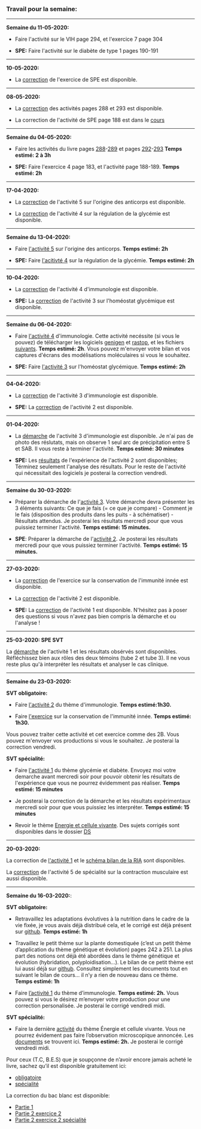 ### Travail pour la semaine:

______


**Semaine du 11-05-2020:**

- Faire l'activité sur le VIH page 294, et l'exercice 7 page 304

- **SPE:** Faire l'activité sur le diabète de type 1 pages 190-191


______


**10-05-2020:**

- La [correction](https://ipfs.io/ipfs/QmZrwFSQAukv5M9EqZFZQjTrXXWSoSiLcZzYD4UiPgGE78) de l'exercice de SPE est disponible.


______


**08-05-2020:**

- La [correction](https://ipfs.io/ipfs/QmQSdbnXzPKD3AKJ9N7Hxr3tud7dt5KsaCTpAhXsCcL6tX) des activités pages 288 et 293 est disponible.

- La correction de l'activité de SPE page 188 est dans le [cours](https://github.com/YannBouyeron/SVT-TS/blob/master/SPE-Glycémie/Glycémie%20et%20diabètes.pdf)


______


**Semaine du 04-05-2020:**

- Faire les activités du livre pages [288](https://ipfs.io/ipfs/QmXEn2tqcZQyh2azQmREEexuMrMPeY9TEkjHc9Fc7ufzvw)-[289](https://ipfs.io/ipfs/QmenHvXcybZ5awkP8xdgqmCXpC7smEyy6FhnBFFGvqxZxV) et pages [292](https://ipfs.io/ipfs/Qmaaxdw1hqWkb759YLRFy9mETyuqQQPqXhgDTxnvnSXHzj)-[293](https://ipfs.io/ipfs/QmeshfgMNRw7uhvj68oLAVnFy6xQBYXFbVXTor1Y6qv2jX) **Temps estimé: 2 à 3h**

- **SPE:** Faire l'exercice 4 page 183, et l'activité page 188-189. **Temps estimé: 2h**

______


**17-04-2020:**

- La [correction](https://github.com/YannBouyeron/SVT-TS/blob/master/Immunologie/T3A-A5%20Correction.pdf) de l'activité 5 sur l'origine des anticorps est disponible.

- La [correction](https://github.com/YannBouyeron/SVT-TS/blob/master/SPE-Glycémie/A4%20correction.md) de l'activité 4 sur la régulation de la glycémie est disponible.

______


**Semaine du 13-04-2020:**

- Faire [l'activité 5](https://ipfs.io/ipfs/QmRvD9DbaqcL9erhv5UjxFdmPTbtZaFsURXPwr2nwTCi3H) sur l'origine des anticorps. **Temps estimé: 2h**

- **SPE:** Faire [l'acitivté 4](https://ipfs.io/ipfs/QmNPs9FeJhMhAZxUfwnQS7o8QfH3h9T7oLLkDKwYmVk83V) sur la régulation de la glycémie. **Temps estimé: 2h** 



______


**10-04-2020:**

- La [correction](https://github.com/YannBouyeron/SVT-TS/blob/master/Immunologie/T3A-A4%20correction.md) de l'activité 4 d'immunologie est disponible.

- **SPE:** La [correction](https://github.com/YannBouyeron/SVT-TS/blob/master/SPE-Glycémie/A3%20correction.md) de l'activité 3 sur l'homéostat glycémique est disponible. 

______


**Semaine du 06-04-2020:**

- Faire [l'activité 4](https://github.com/YannBouyeron/SVT-TS/blob/master/Immunologie/T3A-A4.pdf) d'immunologie. Cette activité necéssite (si vous le pouvez) de télécharger les logiciels [genigen](http://acces.ens-lyon.fr/acces/logiciels/applications/geniegen) et [rastop](http://acces.ens-lyon.fr/biotic/rastop/accueil.htm), et les fichiers [suivants](https://ipfs.io/ipfs/Qmb26sYg68LRoovmdcjYxP1dKcCFCcc1E5r2e1TXfyRfcB). **Temps estimé: 2h**. Vous pouvez m'envoyer votre bilan et vos captures d'écrans des modélisations moléculaires si vous le souhaitez.

- **SPE:** Faire [l'activité 3](https://ipfs.io/ipfs/Qmd8kJFDvQxaNjvVA1EL23UvxRmJ8iNDCwcpzPRpvrvnTF) sur l'homéostat glycémique. **Temps estimé: 2h**


______

**04-04-2020:**

- La [correction](https://github.com/YannBouyeron/SVT-TS/blob/master/Immunologie/T3A-A3%20correction.md) de l'activité 3 d'immunologie est disponible.

- **SPE:** La [correction](https://github.com/YannBouyeron/SVT-TS/blob/master/SPE-Glycémie/A3%20correction.md) de l'activité 2 est disponible.

______


**01-04-2020:**

- La [démarche](https://ipfs.io/ipfs/QmPcyUJ8V6BJCucuiTsf3AzGEPVAroYTX1GSgrusUqjw7s) de l'activité 3 d'immunologie est disponible. Je n'ai pas de photo des réslutats, mais on observe 1 seul arc de précipitation entre S et SAB. Il vous reste à terminer l'activité. **Temps estimé: 30 minutes**

- **SPE:** Les [résultats](https://github.com/YannBouyeron/SVT-TS/blob/master/SPE-Glycémie/Activité%202%20Tableau%20résultats%20.pdf) de l'expérience de l'activité 2 sont disponibles; Términez seulement l'analyse des résultats. Pour le reste de l'activité qui nécessitait des logiciels je posterai la correction vendredi. 

______

**Semaine du 30-03-2020:**

- Préparer la démarche de l'[activité 3](https://github.com/YannBouyeron/SVT-TS/blob/master/Immunologie/T3A-A3.md). Votre démarche devra présenter les 3 éléments suivants: Ce que je fais (= ce que je compare) - Comment je le fais (disposition des produits dans les puits - à schématiser) - Résultats attendus. Je posterai les résultats mercredi pour que vous puissiez terminer l'activité. **Temps estimé: 15 minutes.**

- **SPE**: Préparer la démarche de l'[activité 2](https://github.com/YannBouyeron/SVT-TS/blob/master/SPE-Glycémie/Activité%202%20Fonctionnement%20enzymes%20-%202016.pdf). Je posterai les résultats mercredi pour que vous puissiez terminer l'activité. **Temps estimé: 15 minutes.**

_______

**27-03-2020:**

- La [correction](https://github.com/YannBouyeron/SVT-TS/blob/master/Immunologie/Correction%20exercice%20conservation%20immunité%20innée.md) de l'exercice sur la conservation de l'immunité innée est disponible.

- La [correction](https://github.com/YannBouyeron/SVT-TS/blob/master/Immunologie/T3A-A2%20correction.md) de l'activité 2 est disponible.

- **SPE:** La [correction](https://github.com/YannBouyeron/SVT-TS/blob/master/SPE-Glycémie/A1%20correction.pdf) de l'activité 1 est disponible. N'hésitez pas à poser des questions si vous n'avez pas bien compris la démarche et ou l'analyse !



_______


**25-03-2020: SPE SVT**

La [démarche](https://ipfs.io/ipfs/QmVKzucxwj3FLxmgzHLCvLcxh1pfdoVeKihcc5EyqpuGSa) de l'activité 1 et les résultats obsérvés sont disponibles. Réfléchissez bien aux rôles des deux témoins (tube 2 et tube 3). Il ne vous reste plus qu'à interpréter les résultats et analyser le cas clinique.


______


**Semaine du 23-03-2020:**

**SVT obligatoire:**

- Faire [l'activité 2](https://github.com/YannBouyeron/SVT-TS/blob/master/Immunologie/T3A-A2.pdf) du thème d'immunologie. **Temps estimé:1h30.**

- Faire [l'exercice](https://github.com/YannBouyeron/SVT-TS/blob/master/Immunologie/Exercice%20conservation%20immunité%20innée%20.pdf) sur la conservation de l'immunité innée. **Temps estimé: 1h30.**

Vous pouvez traiter cette activité et cet exercice comme des 2B. Vous pouvez m'envoyer vos productions si vous le souhaitez. Je posterai la correction vendredi.

**SVT spécialité:**  

- Faire [l'activité 1](https://github.com/YannBouyeron/SVT-TS/blob/master/SPE-Glycémie/Activité%201%20glucides%20.pdf) du thème glycémie et diabète. Envoyez moi votre demarche avant mercredi soir pour pouvoir obtenir les résultats de l'expérience que vous ne pourrez évidemment pas réaliser. **Temps estimé: 15 minutes**

- Je posterai la correction de la démarche et les résultats expérimentaux mercredi soir pour que vous puissiez les interpréter. **Temps estimé: 15 minutes**

- Revoir le thème [Energie et cellule vivante](https://github.com/YannBouyeron/SVT-TS/blob/master/SPE-Energie/Énergie%20et%20Cellule%20vivante.pdf). Des sujets corrigés sont disponibles dans le dossier [DS](https://github.com/YannBouyeron/SVT-TS/tree/master/DS)


_______

**20-03-2020:**

La correction de [l'activité 1](https://github.com/YannBouyeron/SVT-TS/blob/master/Immunologie/T3A-A1%20correction.pdf) et le [schéma bilan de la RIA](https://github.com/YannBouyeron/SVT-TS/blob/master/Immunologie/Réaction%20inflammatoire%20.pdf) sont disponibles.

La [correction](https://github.com/YannBouyeron/SVT-TS/blob/master/SPE-Energie/Activité%205%20Correction.pdf) de l'activité 5 de spécialité sur la contraction musculaire est aussi disponible.


______


**Semaine du 16-03-2020:**:


**SVT obligatoire:**

- Retravaillez les adaptations évolutives à la nutrition dans le cadre de la vie fixée, je vous avais déjà distribué cela, et le corrigé est déjà présent sur [github](https://github.com/YannBouyeron/SVT-TS/blob/master/Génétique%20et%20évolution/T1A-A13%20-%20correction.pdf). **Temps estimé: 1h**

- Travaillez le petit thème sur la plante domestiquée (c’est un petit thème d’application du thème génétique et évolution) pages 242 à 251. La plus part des notions ont déjà été abordées dans le thème génétique et évolution (hybridation, polyploidisation...). Le bilan de ce petit thème est lui aussi déjà sur [github](https://github.com/YannBouyeron/SVT-TS/tree/master/La%20plante%20domestiquée). Consultez simplement les documents tout en suivant le bilan de cours... il n’y a rien de nouveau dans ce thème. **Temps estimé: 1h**

- Faire [l’activité 1](https://github.com/YannBouyeron/SVT-TS/blob/master/Immunologie/T3A-A1.pdf) du thème d’immunologie. **Temps estimé: 2h.** Vous pouvez si vous le désirez m’envoyer votre production  pour une correction personalisée. Je posterai le corrigé vendredi midi.


**SVT spécialité:**

- Faire la dernière [activité](https://github.com/YannBouyeron/SVT-TS/blob/master/SPE-Energie/Activité%205%20Contraction%20musculaire.pdf) du thème Énergie et cellule vivante. Vous ne pourrez évidement pas faire l’observation microscopique annoncée. Les [documents](https://github.com/YannBouyeron/SVT-TS/blob/master/SPE-Energie/Activité%205%20Doc.pdf) se trouvent ici. **Temps estimé: 2h.** Je posterai le corrigé vendredi midi.

Pour ceux (T.C, B.E.S) que je soupçonne de n’avoir encore jamais acheté le livre, sachez qu’il est disponible gratuitement ici: 

- [obligatoire](https://www.lib-manuels.fr/textbook/5ad52699e6b8fb4997533e76?demo=true)
- [spécialité](https://www.lib-manuels.fr/textbook/5ad5281cccacda6732522c81?demo=true&page=1)


La correction du bac blanc est disponible:

- [Partie 1](https://github.com/YannBouyeron/SVT-TS/blob/master/DS/partie%201%20guatemala%20subduction%20geothermie.md)
- [Partie 2 exercice 2](https://github.com/YannBouyeron/SVT-TS/blob/master/DS/Classification%20primates%20genre%20Homo%202B.md)
- [Partie 2 exercice 2 spécialité](https://github.com/YannBouyeron/SVT-TS/blob/master/DS/Spé%20Cuscute%20Luzerne.md)
